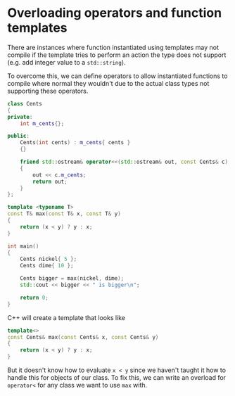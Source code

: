 # Overloading operators and function templates

There are instances where function instantiated using templates may not compile if the template tries to perform an action the type does not support (e.g. add integer value to a `std::string`).

To overcome this, we can define operators to allow instantiated functions to compile where normal they wouldn't due to the actual class types not supporting these operators.

```cpp
class Cents
{
private:
    int m_cents{};

public:
    Cents(int cents) : m_cents{ cents }
    {}

    friend std::ostream& operator<<(std::ostream& out, const Cents& c)
    {
        out << c.m_cents;
        return out;
    }
};

template <typename T>
const T& max(const T& x, const T& y)
{
    return (x < y) ? y : x;
}

int main()
{
    Cents nickel{ 5 };
    Cents dime{ 10 };

    Cents bigger = max(nickel, dime);
    std::cout << bigger << " is bigger\n";

    return 0;
}
```

C++ will create a template that looks like

```cpp
template<>
const Cents& max(const Cents& x, const Cents& y)
{
    return (x < y) ? y : x;
}
```

But it doesn't know how to evaluate `x < y` since we haven't taught it how to handle this for objects of our class.
To fix this, we can write an overload for `operator<` for any class we want to use `max` with.


